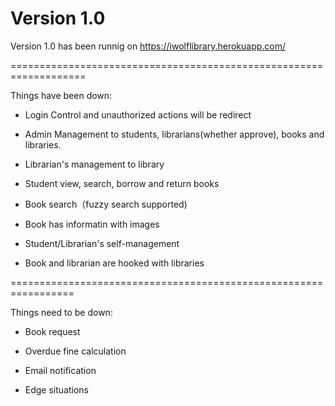 # Version 1.0

Version 1.0 has been runnig on https://iwolflibrary.herokuapp.com/

===================================================================

Things have been down:

* Login Control and unauthorized actions will be redirect 

* Admin Management to students, librarians(whether approve), books and libraries.

* Librarian's management to library

* Student view, search, borrow and return books

* Book search（fuzzy search supported)

* Book has informatin with images 

* Student/Librarian's self-management

* Book and librarian are hooked with libraries

=================================================================

Things need to be down:

* Book request

* Overdue fine calculation

* Email notification

* Edge situations
